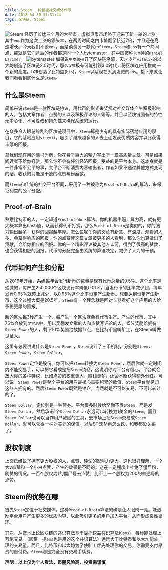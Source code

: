 ```yaml
---
title: Steem 一种智能社交媒体代币
date: 2018-04-30 17:31:44
tags: 区块链, Steem
---
```

![Steem](http://opxvbng4q.bkt.clouddn.com/steem.jpg)
经历了长达三个月的大熊市，虚拟货币市场终于迎来了新一轮的上涨。其中`eos`作为这次上涨的领头羊，在两周时间之内市值翻了接近7倍，并且还在高速增长。今天我们不谈`eos`，而是谈谈另一款代币`Steem`。`Steem`和`eos`有一个共同点，那就是它们背后的作者都是同一个人bytemaster，在中国被称为b神的`Daniel Larimer`。
![bytemaster](http://opxvbng4q.bkt.clouddn.com/bytemaster.jpg)
如果说`中本聪`拉开了区块链序幕，天才少年`vitalik`的以太坊创造了区块链2.0时代，那么b神极有可能引领3.0时代，将区块连应用推向一个新的高度。b神创造了比特股(`bts`)，`Steem`以及现在火到发烫的`eos`。接下来就让我们看看到底什么是`Steem`。
<!--more-->
## 什么是Steem

简单来说`Steem`是一款区块链协议，用代币的形式来奖赏对社交媒体产生积极影响的人。包括文章作者、点赞的人以及积极评论的人等等。并且以区块链固有的特性无中心化、不可篡改和持久性来确保系统的运行。

在众多令人眼花缭乱的区块链项目中，`Steem`算是少有的具有实际落地应用的项目，它的落地应用`steemit`，吸引了越来越多的人去上面发表优质内容并以此获得丰厚的回报。

拿我们现在用的简书为例，你花费了巨大的精力写出了一篇高质量文章。可是如果阅读者不给你打赏，那么你不会有任何经济回报，受益的是平台本身。这本身就是一件非常不公平的事，大平台不断消费内容输出者，作者如果不通过其他方式变现的话，收获的只能是干瘪的点赞与粉丝数。

而`Steem`和传统的社交平台不同，采用了一种被称为`Proof-of-Brain`的算法，来保证利益的公平分配。

## Proof-of-Brain

熟悉比特币的人，一定知道`Proof-of-Work`算法。你的机器牛逼，算力高，就有更大概率算出hash值，从而获得代币打赏。那么`Proof-of-Brain`是类似的，你的脑力输出越多，获得的回报越丰厚。怎么说呢？你的文章有新意、有深度，观看的人多，会获得响应的回报。你的点赞使这篇文章被更多的人看到，那么你也算做出了贡献，会给你相应的回报。你的一个精彩评论被其他人认可，得到了很高的赞数，也会获得相应的回报。代币的分配完全由系统的算法决定，减少了人为的干预。

## 代币如何产生和分配

从2016年开始，系统每年会发行新币的数量是现有代币总量的9.5%。这个比率是递减的，每产生250,000个区块发行率降低0.01%。当发行币的比率减少到，每年发行0.95%就停止减少，以0.95%这个比率恒定产生新币。想要达到恒定产生新币，这个过程大概是20.5年。`Steem`有一个理念就是回对长期看好这个应用的人给予更更厚的回报。

新的区块每3秒产生一个，每产生一个区块就会有代币生产。产生的代币，其中75%会放到`奖赏池`中，用以奖励发文章的人和点赞写评论的人，15%奖励给拥有`Steem Power`的人，剩下10%奖励给数据节点，在比特币里叫矿工，在Steem叫做见证人。

这里有必要讲讲什么是`Steem Power`，`Steem`设计了三币机制，分别是`Steem`，`Steem Power`，`Steem Dollar`。

`Steem Power`定位是股份。你可以把`Steem`转换为`Steem Power`，然后你就一定时间内不能交易了，可以把它看成是把`Steem`锁仓，这说明你对平台有信心，平台就会放大你的各种特权，比如点赞的权重更大，赚钱更多，还会不断获得额外分红。可以说，`Steem Power`是整个平台的用户最核心需要积累的数值，`Steem`平台就是归这些人拥有的。然后`Steem Power`既然是锁仓，当然就是不可以交易，不可以转让的了。

`Steem Dollar`，定位则是一种债券。平台很多时候给奖励不发`Steem`，而是发`Steem Dollar`，然后承诺1个`Steem Dollar`永远可以转换为1美金的`Steem`。而且`Steem Dollar`也可以当作用户避险的工具，去市场上把`Steem`交易成`Steem Dollar`，就可以获得一种对美元的保值。以后STEEM再怎么跌，和我都没关系了。

## 股权制度

上面已经说了拥有更大股权的人，点赞、评论的影响力更大。这也很好理解，一个大v点赞和一个小白点赞，产生的效果是不同的。这在一定程度上杜绝了僵尸粉，刷赞的情况。一百个股权为1的僵尸号去点赞，比不上一个股权为200的普通号的点赞。

## Steem的优势在哪

首先`Steem`定位于社交媒体，这种`Proof-of-Brain`算法的确是让人眼前一亮。能激励平台用户产生更多的优质内容，以此吸引更多的用户加入平台。从而形成良性循环。

其次，从技术上说区块链的共识算法基于委托权益共识算法(`Dpos`)，每秒能处理上万笔交易。（顺带一提`eos`也是用的这个共识算法）远远大于比特币和以太坊能处理的交易量。而且，比特币和以太坊为了使旷工优先处理你的交易，你需要支付昂贵的首付费。`Steem`则是完全没有交易手续费。

**声明：以上仅为个人看法，币圈风险高，投资需谨慎**
